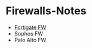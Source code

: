 # Firewalls-Notes

*  [Fortigate FW](https://github.com/MFIRoadMap/Firewalls-Notes/tree/main/Fortigate%20FW)
* Sophos FW 
* Palo Alto FW




